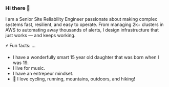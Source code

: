 ### Hi there 👋

I am a Senior Site Reliability Engineer passionate about making complex systems fast, resilient, and easy to operate. From managing 2k+ clusters in AWS to automating away thousands of alerts, I design infrastructure that just works — and keeps working.

⚡ Fun facts: ...
* I have a wonderfully smart 15 year old daughter that was born when I was 19.
* I live for music.
* I have an entrepeur mindset.
* 🌱 I love cycling, running, mountains, outdoors, and hiking!

<!--
**SantiagoSalazarPavajeau/SantiagoSalazarPavajeau** is a ✨ _special_ ✨ repository because its `README.md` (this file) appears on your GitHub profile.

Here are some ideas to get you started:

- 🔭 I’m currently working on ...
- 🌱 I’m currently learning ...
- 👯 I’m looking to collaborate on ...
- 🤔 I’m looking for help with ...
- 💬 Ask me about ...
- 📫 How to reach me: ...
- 😄 Pronouns: ...
- ⚡ Fun fact: ...
-->
